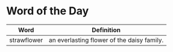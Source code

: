 # Word of the Day

|Word|Definition|
|---|---|
|strawflower|an everlasting flower of the daisy family.|